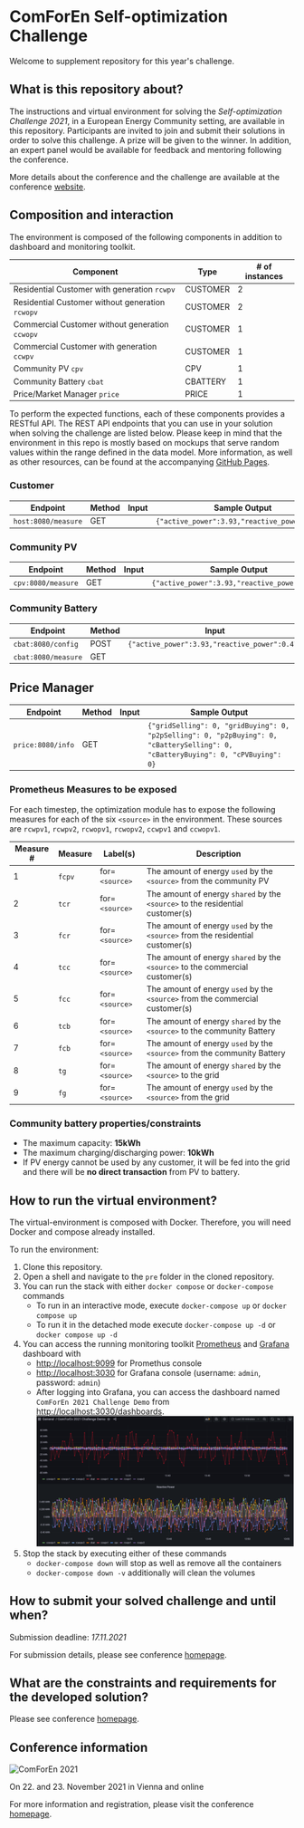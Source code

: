 # ComForEn Self-optimization Challenge

Welcome to supplement repository for this year's challenge.

## What is this repository about?

The instructions and virtual environment for solving the *Self-optimization Challenge 2021*, in a European Energy Community setting, are available in this repository. Participants are invited to join and submit their solutions in order to solve this challenge. A prize will be given to the winner. In addition, an expert panel would be available for feedback and mentoring following the conference.

More details about the conference and the challenge are available at the conference [website](http://www.comforen.org).

## Composition and interaction

The environment is composed of the following components in addition to dashboard and monitoring toolkit.

|                Component                |   Type   | # of instances |
| --------------------------------------- | -------- | -------------- |
| Residential Customer with generation `rcwpv`    | CUSTOMER | 2              |
| Residential Customer without generation `rcwopv` | CUSTOMER | 2              |
| Commercial Customer without generation `ccwopv` | CUSTOMER | 1              |
| Commercial Customer with generation `ccwpv`     | CUSTOMER | 1              |
| Community PV `cpv`                           | CPV      | 1              |
| Community Battery `cbat`                       | CBATTERY | 1              |
| Price/Market Manager `price`                    | PRICE    | 1              |

To perform the expected functions, each of these components provides a RESTful API. The REST API endpoints that you can use in your solution when solving the challenge are listed below. Please keep in mind that the environment in this repo is mostly based on mockups that serve random values within the range defined in the data model. More information, as well as other resources, can be found at the accompanying [GitHub Pages](https://comforen.github.io/).

### Customer

|      Endpoint       | Method | Input |                 Sample Output                 |
| ------------------- | ------ | ----- | --------------------------------------------- |
| `host:8080/measure` | GET    |       | `{"active_power":3.93,"reactive_power":0.47}` |

### Community PV

|      Endpoint       | Method | Input |                 Sample Output                 |
| ------------------- | ------ | ----- | --------------------------------------------- |
| `cpv:8080/measure` | GET    |       | `{"active_power":3.93,"reactive_power":0.47}` |

### Community Battery

|      Endpoint       | Method |                     Input                     |                 Sample Output                 |
| ------------------- | ------ | --------------------------------------------- | --------------------------------------------- |
| `cbat:8080/config`  | POST   | `{"active_power":3.93,"reactive_power":0.47}` | |
| `cbat:8080/measure` | GET    |                                               | `{"active_power":3.93,"reactive_power":0.47}` |

## Price Manager

|      Endpoint       | Method | Input |                                                           Sample Output                                                           |
| ------------------- | ------ | ----- | --------------------------------------------------------------------------------------------------------------------------------- |
| `price:8080/info` | GET    |       | `{"gridSelling": 0, "gridBuying": 0, "p2pSelling": 0, "p2pBuying": 0, "cBatterySelling": 0, "cBatteryBuying": 0, "cPVBuying": 0}` |

### Prometheus Measures to be exposed

For each timestep, the optimization module has to expose the following measures for each of the six `<source>` in the environment. These sources are `rcwpv1`, `rcwpv2`, `rcwopv1`, `rcwopv2`, `ccwpv1` and `ccwopv1`. 


| Measure # | Measure |    Label(s)    |                                  Description                                   |
| --------- | ------- | -------------- | ------------------------------------------------------------------------------ |
| 1         | `fcpv`  | for=`<source>` | The amount of energy `used` by the `<source>` from the community PV            |
| 2         | `tcr`   | for=`<source>` | The amount of energy `shared` by the `<source>` to the residential customer(s) |
| 3         | `fcr`   | for=`<source>` | The amount of energy `used` by the `<source>` from the residential customer(s) |
| 4         | `tcc`   | for=`<source>` | The amount of energy `shared` by the `<source>` to the commercial customer(s)  |
| 5         | `fcc`   | for=`<source>` | The amount of energy `used` by the `<source>` from the commercial customer(s)  |
| 6         | `tcb`   | for=`<source>` | The amount of energy `shared` by the `<source>` to the community Battery       |
| 7         | `fcb`   | for=`<source>` | The amount of energy `used` by the `<source>` from the community Battery       |
| 8         | `tg`    | for=`<source>` | The amount of energy `shared` by the `<source>` to the grid                    |
| 9        | `fg`    | for=`<source>` | The amount of energy `used` by the `<source>` from the grid                    |

### Community battery properties/constraints

* The maximum capacity: **15kWh**
* The maximum charging/discharging power: **10kWh**
* If PV energy cannot be used by any customer, it will be fed into the grid and there will be **no direct transaction** from PV to battery.

## How to run the virtual environment?

The virtual-environment is composed with Docker. Therefore, you will need Docker and compose already installed.

To run the environment:

1. Clone this repository.
2. Open a shell and navigate to the `pre` folder in the cloned repository.
3. You can run the stack with either `docker compose` or `docker-compose` commands
    * To run in an interactive mode, execute `docker-compose up` or `docker compose up`
    * To run it in the detached mode execute `docker-compose up -d` or `docker compose up -d`
4. You can access the running monitoring toolkit [Prometheus](https://prometheus.io/docs/introduction/overview/)  and [Grafana](https://grafana.com/) dashboard with
    * [http://localhost:9099](http://localhost:9099) for Promethus console
    * [http://localhost:3030](http://localhost:3030) for Grafana console (username: `admin`, password: `admin`)
    * After logging into Grafana, you can access the dashboard named `ComForEn 2021 Challenge Demo` from [http://localhost:3030/dashboards](http://localhost:3030/dashboards).
    ![Dashboard-sample](https://github.com/comforen/challenge2021/blob/main/docs/dashboard-sample.png)
5. Stop the stack by executing either of these commands
    * `docker-compose down` will stop as well as remove all the containers
    * `docker-compose down -v` additionally will clean the volumes

## How to submit your solved challenge and until when?

Submission deadline: *17.11.2021*

For submission details, please see conference [homepage](http://www.comforen.org).

## What are the constraints and requirements for the developed solution?

Please see conference [homepage](http://www.comforen.org).

## Conference information

![ComForEn 2021](http://www.comforen.org/.cm4all/mediadb/ComForEn_2021%20Logo.jpg)

On 22. and 23. November 2021 in Vienna and online

For more information and registration, please visit the conference [homepage](http://www.comforen.org).

